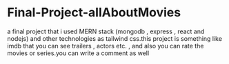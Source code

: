 # Final-Project-allAboutMovies

a final project that i used MERN stack (mongodb , express , react and nodejs) and other technologies as tailwind css.this project is something like imdb that you can see trailers , actors etc. , and also you can rate the movies or series.you can write a comment as well